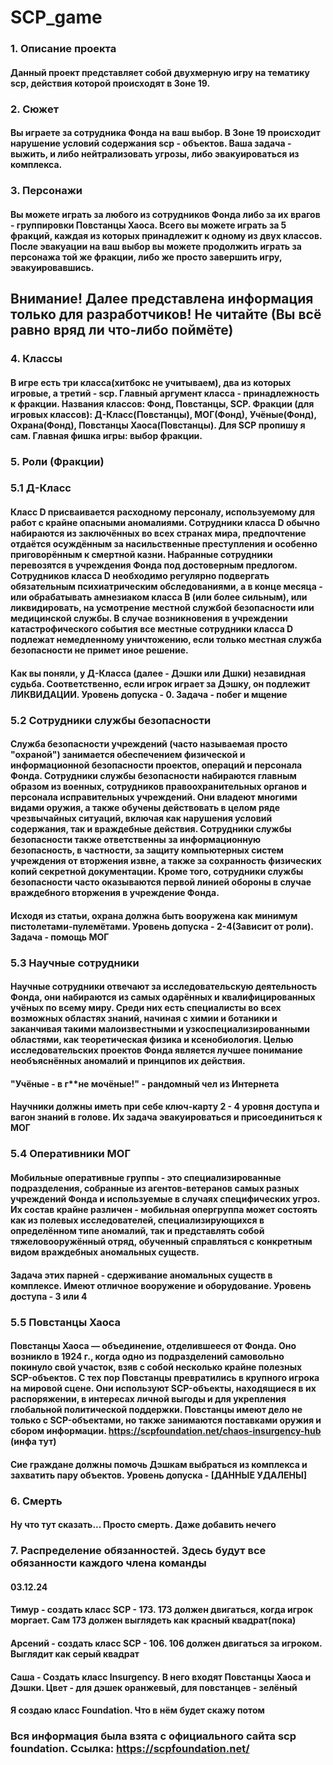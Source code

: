# SCP_game
### 1. Описание проекта
#### Данный проект представляет собой двухмерную игру на тематику scp, действия которой происходят в Зоне 19.
### 2. Сюжет
#### Вы играете за сотрудника Фонда на ваш выбор. В Зоне 19 происходит нарушение условий содержания scp - объектов. Ваша задача - выжить, и либо нейтрализовать угрозы, либо эвакуироваться из комплекса.
### 3. Персонажи
#### Вы можете играть за любого из сотрудников Фонда либо за их врагов - группировки Повстанцы Хаоса. Всего вы можете играть за 5 фракций, каждая из которых принадлежит к одному из двух классов. После эвакуации на ваш выбор вы можете продолжить играть за персонажа той же фракции, либо же просто завершить игру, эвакуировавшись.
## Внимание! Далее представлена информация только для разработчиков! Не читайте (Вы всё равно вряд ли что-либо поймёте)
### 4. Классы
#### В игре есть три класса(хитбокс не учитываем), два из которых игровые, а третий - scp. Главный аргумент класса - принадлежность к фракции. Названия классов: Фонд, Повстанцы, SCP. Фракции (для игровых классов): Д-Класс(Повстанцы), МОГ(Фонд), Учёные(Фонд), Охрана(Фонд), Повстанцы Хаоса(Повстанцы). Для SCP пропишу я сам. Главная фишка игры: выбор фракции.
### 5. Роли (Фракции)
### 5.1 Д-Класс
#### Класс D присваивается расходному персоналу, используемому для работ с крайне опасными аномалиями. Сотрудники класса D обычно набираются из заключённых во всех странах мира, предпочтение отдаётся осуждённым за насильственные преступления и особенно приговорённым к смертной казни. Набранные сотрудники перевозятся в учреждения Фонда под достоверным предлогом. Сотрудников класса D необходимо регулярно подвергать обязательным психиатрическим обследованиями, а в конце месяца - или обрабатывать амнезиаком класса B (или более сильным), или ликвидировать, на усмотрение местной службой безопасности или медицинской службы. В случае возникновения в учреждении катастрофического события все местные сотрудники класса D подлежат немедленному уничтожению, если только местная служба безопасности не примет иное решение.
#### Как вы поняли, у Д-Класса (далее - Дэшки или Дшки) незавидная судьба. Соответственно, если игрок играет за Дэшку, он подлежит ЛИКВИДАЦИИ. Уровень допуска - 0. Задача - побег и мщение
### 5.2 Сотрудники службы безопасности
#### Служба безопасности учреждений (часто называемая просто "охраной") занимается обеспечением физической и информационной безопасности проектов, операций и персонала Фонда. Сотрудники службы безопасности набираются главным образом из военных, сотрудников правоохранительных органов и персонала исправительных учреждений. Они владеют многими видами оружия, а также обучены действовать в целом ряде чрезвычайных ситуаций, включая как нарушения условий содержания, так и враждебные действия. Сотрудники службы безопасности также ответственны за информационную безопасность, в частности, за защиту компьютерных систем учреждения от вторжения извне, а также за сохранность физических копий секретной документации. Кроме того, сотрудники службы безопасности часто оказываются первой линией обороны в случае враждебного вторжения в учреждение Фонда.
#### Исходя из статьи, охрана должна быть вооружена как минимум пистолетами-пулемётами. Уровень допуска - 2-4(Зависит от роли). Задача - помощь МОГ
### 5.3 Научные сотрудники
#### Научные сотрудники отвечают за исследовательскую деятельность Фонда, они набираются из самых одарённых и квалифицированных учёных по всему миру. Среди них есть специалисты во всех возможных областях знаний, начиная с химии и ботаники и заканчивая такими малоизвестными и узкоспециализированными областями, как теоретическая физика и ксенобиология. Целью исследовательских проектов Фонда является лучшее понимание необъяснённых аномалий и принципов их действия.
#### "Учёные - в г**не мочёные!" - рандомный чел из Интернета
#### Научники должны иметь при себе ключ-карту 2 - 4 уровня доступа и вагон знаний в голове. Их задача эвакуироваться и присоединиться к МОГ
### 5.4 Оперативники МОГ
#### Мобильные оперативные группы - это специализированные подразделения, собранные из агентов-ветеранов самых разных учреждений Фонда и используемые в случаях специфических угроз. Их состав крайне различен - мобильная опергруппа может состоять как из полевых исследователей, специализирующихся в определённом типе аномалий, так и представлять собой тяжеловооружённый отряд, обученный справляться с конкретным видом враждебных аномальных существ.
#### Задача этих парней - сдерживание аномальных существ в комплексе. Имеют отличное вооружение и оборудование. Уровень доступа - 3 или 4
### 5.5 Повстанцы Хаоса
#### Повстанцы Хаоса — объединение, отделившееся от Фонда. Оно возникло в 1924 г., когда одно из подразделений самовольно покинуло свой участок, взяв с собой несколько крайне полезных SCP-объектов. С тех пор Повстанцы превратились в крупного игрока на мировой сцене. Они используют SCP-объекты, находящиеся в их распоряжении, в интересах личной выгоды и для укрепления глобальной политической поддержки. Повстанцы имеют дело не только с SCP-объектами, но также занимаются поставками оружия и сбором информации. https://scpfoundation.net/chaos-insurgency-hub (инфа тут)
#### Сие граждане должны помочь Дэшкам выбраться из комплекса и захватить пару объектов. Уровень допуска - [ДАННЫЕ УДАЛЕНЫ]
### 6. Смерть
#### Ну что тут сказать... Просто смерть. Даже добавить нечего
### 7. Распределение обязанностей. Здесь будут все обязанности каждого члена команды
#### 03.12.24
#### Тимур - создать класс SCP - 173. 173 должен двигаться, когда игрок моргает. Сам 173 должен выглядеть как красный квадрат(пока)
#### Арсений - создать класс SCP - 106. 106 должен двигаться за игроком. Выглядит как серый квадрат
#### Саша - Создать класс Insurgency. В него входят Повстанцы Хаоса и Дэшки. Цвет - для дэшек оранжевый, для повстанцев - зелёный
#### Я создаю класс Foundation. Что в нём будет скажу потом
### Вся информация была взята с официального сайта scp foundation. Ссылка: https://scpfoundation.net/
